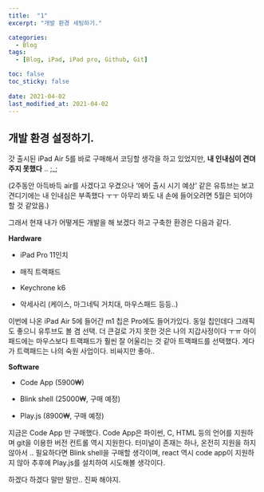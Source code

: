 ```yaml
---
title:  "1"
excerpt: "개발 환경 세팅하기."

categories:
  - Blog
tags:
  - [Blog, iPad, iPad pro, Github, Git]

toc: false
toc_sticky: false
 
date: 2021-04-02
last_modified_at: 2021-04-02
---
```

## 개발 환경 설정하기.

갓 출시된 iPad Air 5를 바로 구매해서 코딩할 생각을 하고 있었지만, 
**내 인내심이 견뎌주지 못했다** .. ;_;

(2주동안 아득바득 air를 사겠다고 우겼으나 ‘에어 출시 시기 예상’ 같은 유튜브는 보고 견디기에는 내 인내심은 부족했다 ㅜㅜ 아무리 봐도 내 손에 들어오려면 5월은 되어야 할 것 같았음.)

그래서 현재 내가 어떻게든 개발을 해 보겠다 하고 구축한 환경은 다음과 같다. 

**Hardware**

- iPad Pro 11인치

- 매직 트랙패드

- Keychrone k6

- 악세사리 (케이스, 마그네틱 거치대, 마우스패드 등등..)

이번에 나온 iPad Air 5에 들어간 m1 칩은 Pro에도 들어가있다. 동일 칩인데다 그래픽도 좋으니 유투브도 볼 겸 선택.
더 큰걸로 가지 못한 것은 나의 지갑사정이다 ㅜㅠ
아이패드에는 마우스보다 트랙패드가 훨씬 잘 어울리는 것 같아 트랙패드를 선택했다. 게다가 트랙패드는 나의 숙원 사업이다. 비싸지만 좋아..


**Software**

- Code App (5900₩)

- Blink shell (25000₩, 구매 예정)
- Play.js (8900₩, 구매 예정)

지금은 Code App 만 구매했다. Code App은 파이썬, C, HTML 등의 언어를 지원하며 git을 이용한 버전 컨트롤 역시 지원한다.
터미널이 존재는 하나, 온전히 지원을 하지 않아서 .. 필요하다면 Blink shell을 구매할 생각이며, react 역시 code app이 지원하지 않아 추후에 Play.js를 설치하여 시도해볼 생각이다. 
 

하겠다 하겠다 말만 말만.. 진짜 해야지.